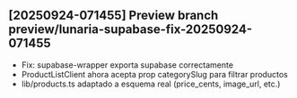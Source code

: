 ## [20250924-071455] Preview branch preview/lunaria-supabase-fix-20250924-071455

- Fix: supabase-wrapper exporta supabase correctamente
- ProductListClient ahora acepta prop categorySlug para filtrar productos
- lib/products.ts adaptado a esquema real (price_cents, image_url, etc.)

